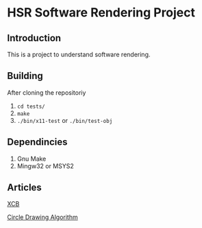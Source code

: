 # HSR Software Rendering Project

## Introduction
This is a project to understand software rendering.

## Building
After cloning the repositoriy
1. `cd tests/`
2. `make`
3. `./bin/x11-test` or `./bin/test-obj`

## Dependincies
1. Gnu Make
2. Mingw32 or MSYS2

## Articles
[XCB](https://xcb.freedesktop.org/tutorial/)

[Circle Drawing Algorithm](https://www.geeksforgeeks.org/bresenhams-circle-drawing-algorithm/)
